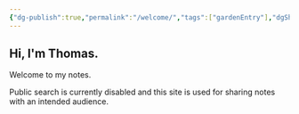 ```yaml
---
{"dg-publish":true,"permalink":"/welcome/","tags":["gardenEntry"],"dgShowBacklinks":"false","dgEnableSearch":"false"}
---
```


## Hi, I'm Thomas. 
Welcome to my notes. 

Public search is currently disabled and this site is used for sharing notes with an intended audience. 

